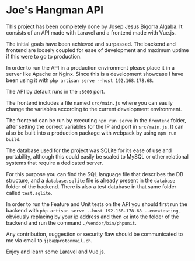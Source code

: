 # Joe's Hangman API

This project has been completely done by Josep Jesus Bigorra Algaba. It consists of an API made with Laravel and a frontend made with Vue.js.

The initial goals have been achieved and surpassed. The backend and frontend are loosely coupled for ease of development and maximum uptime if this were to go to production.

In order to run the API in a production environment please place it in a server like Apache or Nginx. Since this is a development showcase I have been using it with `php artisan serve --host 192.168.178.68`.

The API by default runs in the `:8000` port.

The frontend includes a file named `src/main.js` where you can easily change the variables according to the current development environment.

The frontend can be run by executing `npm run serve` in the `frontend` folder, after setting the correct variables for the IP and port in `src/main.js`. It can also be built into a production package with webpack by using `npm run build`.

The database used for the project was SQLite for its ease of use and portability, although this could easily be scaled to MySQL or other relational systems that require a dedicated server.

For this purpose you can find the SQL language file that describes the DB structure, and a `database.sqlite` file is already present in the `database` folder of the backend. There is also a test database in that same folder called `test.sqlite`.

In order to run the Feature and Unit tests on the API you should first run the backend with `php artisan serve --host 192.168.178.68 --env=testing`, obviously replacing by your ip address and then `cd` into the folder of the backend and run the command `./vendor/bin/phpunit`.

Any contribution, suggestion or security flaw should be communicated to me via email to `jjba@protonmail.ch`.

Enjoy and learn some Laravel and Vue.js.

 

